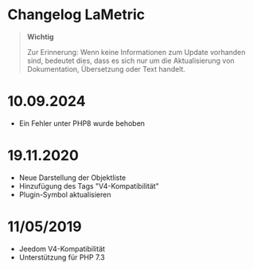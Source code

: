 # Changelog LaMetric

>**Wichtig**
>
>Zur Erinnerung: Wenn keine Informationen zum Update vorhanden sind, bedeutet dies, dass es sich nur um die Aktualisierung von Dokumentation, Übersetzung oder Text handelt.

# 10.09.2024

- Ein Fehler unter PHP8 wurde behoben

# 19.11.2020

- Neue Darstellung der Objektliste
- Hinzufügung des Tags "V4-Kompatibilität"
- Plugin-Symbol aktualisieren

# 11/05/2019

- Jeedom V4-Kompatibilität
- Unterstützung für PHP 7.3
